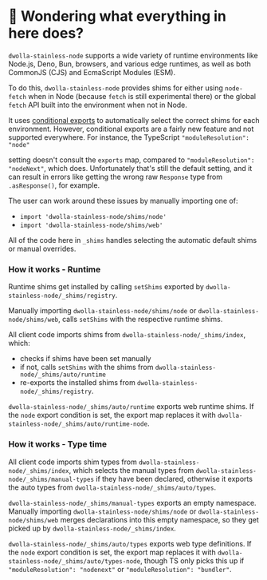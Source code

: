 # 👋 Wondering what everything in here does?

`dwolla-stainless-node` supports a wide variety of runtime environments like Node.js, Deno, Bun, browsers, and various
edge runtimes, as well as both CommonJS (CJS) and EcmaScript Modules (ESM).

To do this, `dwolla-stainless-node` provides shims for either using `node-fetch` when in Node (because `fetch` is still experimental there) or the global `fetch` API built into the environment when not in Node.

It uses [conditional exports](https://nodejs.org/api/packages.html#conditional-exports) to
automatically select the correct shims for each environment. However, conditional exports are a fairly new
feature and not supported everywhere. For instance, the TypeScript `"moduleResolution": "node"`

setting doesn't consult the `exports` map, compared to `"moduleResolution": "nodeNext"`, which does.
Unfortunately that's still the default setting, and it can result in errors like
getting the wrong raw `Response` type from `.asResponse()`, for example.

The user can work around these issues by manually importing one of:

- `import 'dwolla-stainless-node/shims/node'`
- `import 'dwolla-stainless-node/shims/web'`

All of the code here in `_shims` handles selecting the automatic default shims or manual overrides.

### How it works - Runtime

Runtime shims get installed by calling `setShims` exported by `dwolla-stainless-node/_shims/registry`.

Manually importing `dwolla-stainless-node/shims/node` or `dwolla-stainless-node/shims/web`, calls `setShims` with the respective runtime shims.

All client code imports shims from `dwolla-stainless-node/_shims/index`, which:

- checks if shims have been set manually
- if not, calls `setShims` with the shims from `dwolla-stainless-node/_shims/auto/runtime`
- re-exports the installed shims from `dwolla-stainless-node/_shims/registry`.

`dwolla-stainless-node/_shims/auto/runtime` exports web runtime shims.
If the `node` export condition is set, the export map replaces it with `dwolla-stainless-node/_shims/auto/runtime-node`.

### How it works - Type time

All client code imports shim types from `dwolla-stainless-node/_shims/index`, which selects the manual types from `dwolla-stainless-node/_shims/manual-types` if they have been declared, otherwise it exports the auto types from `dwolla-stainless-node/_shims/auto/types`.

`dwolla-stainless-node/_shims/manual-types` exports an empty namespace.
Manually importing `dwolla-stainless-node/shims/node` or `dwolla-stainless-node/shims/web` merges declarations into this empty namespace, so they get picked up by `dwolla-stainless-node/_shims/index`.

`dwolla-stainless-node/_shims/auto/types` exports web type definitions.
If the `node` export condition is set, the export map replaces it with `dwolla-stainless-node/_shims/auto/types-node`, though TS only picks this up if `"moduleResolution": "nodenext"` or `"moduleResolution": "bundler"`.
